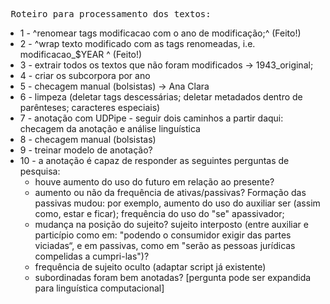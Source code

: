 <pre> Roteiro para processamento dos textos:</pre>

- 1 - ^renomear tags modificacao com o ano de modificação;^ (Feito!)
- 2 - ^wrap texto modificado com as tags renomeadas, i.e. modificacao_$YEAR ^ (Feito!)
- 3 - extrair todos os textos que não foram modificados -> 1943_original;
- 4 - criar os subcorpora por ano
- 5 - checagem manual (bolsistas) -> Ana Clara
- 6 - limpeza (deletar tags descessárias; deletar metadados dentro de parênteses; caracteres especiais)
- 7 - anotação com UDPipe
      - seguir dois caminhos a partir daqui: checagem da anotação e análise linguística
- 8 - checagem manual (bolsistas)
- 9 - treinar modelo de anotação?
- 10 - a anotação é capaz de responder as seguintes perguntas de pesquisa:
    - houve aumento do uso do futuro em relação ao presente?
    - aumento ou não da frequência de ativas/passivas? Formação das passivas mudou: por exemplo, aumento do uso do auxiliar ser (assim como, estar e ficar); frequência do uso do "se" apassivador;
    - mudança na posição do sujeito? sujeito interposto (entre auxiliar e particípio como em: "podendo o consumidor exigir das partes viciadas“, e em passivas, como em "serão as pessoas jurídicas compelidas a cumpri-las")?
    - frequência de sujeito oculto (adaptar script já existente)
    - subordinadas foram bem anotadas? [pergunta pode ser expandida para linguística computacional]
